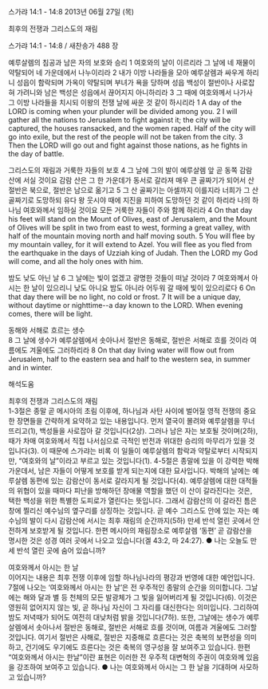 스가랴 14:1 - 14:8 
2013년 06월 27일 (목)

최후의 전쟁과 그리스도의 재림



스가랴 14:1 - 14:8 / 새찬송가 488 장


예루살렘의 침공과 남은 자의 보호와 승리 
1 여호와의 날이 이르리라 그 날에 네 재물이 약탈되어 네 가운데에서 나누이리라 2 내가 이방 나라들을 모아 예루살렘과 싸우게 하리니 성읍이 함락되며 가옥이 약탈되며 부녀가 욕을 당하며 성읍 백성이 절반이나 사로잡혀 가려니와 남은 백성은 성읍에서 끊어지지 아니하리라 3 그 때에 여호와께서 나가사 그 이방 나라들을 치시되 이왕의 전쟁 날에 싸운 것 같이 하시리라
1 A day of the LORD is coming when your plunder will be divided among you. 2 I will gather all the nations to Jerusalem to fight against it; the city will be captured, the houses ransacked, and the women raped. Half of the city will go into exile, but the rest of the people will not be taken from the city. 3 Then the LORD will go out and fight against those nations, as he fights in the day of battle.   

그리스도의 재림과 거룩한 자들의 보호 
4 그 날에 그의 발이 예루살렘 앞 곧 동쪽 감람 산에 서실 것이요 감람 산은 그 한 가운데가 동서로 갈라져 매우 큰 골짜기가 되어서 산 절반은 북으로, 절반은 남으로 옮기고 5 그 산 골짜기는 아셀까지 이를지라 너희가 그 산 골짜기로 도망하되 유다 왕 웃시야 때에 지진을 피하여 도망하던 것 같이 하리라 나의 하나님 여호와께서 임하실 것이요 모든 거룩한 자들이 주와 함께 하리라
4 On that day his feet will stand on the Mount of Olives, east of Jerusalem, and the Mount of Olives will be split in two from east to west, forming a great valley, with half of the mountain moving north and half moving south. 5 You will flee by my mountain valley, for it will extend to Azel. You will flee as you fled from the earthquake in the days of Uzziah king of Judah. Then the LORD my God will come, and all the holy ones with him.   

밤도 낮도 아닌 날 
6 그 날에는 빛이 없겠고 광명한 것들이 떠날 것이라 7 여호와께서 아시는 한 날이 있으리니 낮도 아니요 밤도 아니라 어두워 갈 때에 빛이 있으리로다
6 On that day there will be no light, no cold or frost. 7 It will be a unique day, without daytime or nighttime--a day known to the LORD. When evening comes, there will be light.   

동해와 서해로 흐르는 생수  
8 그 날에 생수가 예루살렘에서 솟아나서 절반은 동해로, 절반은 서해로 흐를 것이라 여름에도 겨울에도 그러하리라
8 On that day living water will flow out from Jerusalem, half to the eastern sea and half to the western sea, in summer and in winter.

해석도움





최후의 전쟁과 그리스도의 재림  
1-3절은 종말 곧 메시아의 초림 이후에, 하나님과 사탄 사이에 벌어질 영적 전쟁의 중요한 장면들을 간략하게 요약하고 있는 내용입니다. 먼저 열국이 몰려와 예루살렘을 무너뜨리고(1), 백성들을 사로잡아 갈 것입니다(2상). 그러나 남은 자는 보호될 것이며(2하), 때가 차매 여호와께서 직접 나서심으로 극적인 반전과 위대한 승리의 마무리가 있을 것입니다(3). 이 때문에 스가랴는 비록 이 일들이 예루살렘의 함락과 약탈로부터 시작되지만, “여호와의 날”이라고 부르고 있는 것입니다(1). 4-5절은 종말에 있을 이 강력한 박해 가운데서, 남은 자들이 어떻게 보호를 받게 되는지에 대한 묘사입니다. 박해의 날에는 예루살렘 동편에 있는 감람산이 동서로 갈라지게 될 것입니다(4). 예루살렘에 대한 대적들의 위협이 있을 때마다 피난을 방해하던 장애물 역할을 했던 이 산이 갈라진다는 것은, 택한 백성을 위한 특별한 도피로가 열린다는 뜻입니다. 그래서 감람산의 이 갈라진 틈은 창에 찔리신 예수님의 옆구리를 상징하는 것입니다. 곧 예수 그리스도 안에 있는 자는 예수님의 발이 다시 감람산에 서시는 최후 재림의 순간까지(5하) 만세 반석 열린 곳에서 안전하게 보호받게 될 것입니다. 한편 메시아의 재림장소로 예루살렘 ‘동편’ 곧 감람산을 명시한 것은 성경 여러 곳에서 나오고 있습니다(겔 43:2, 마 24:27).
● 나는 오늘도 만세 반석 열린 곳에 숨어 있습니까? 

여호와께서 아시는 한 날  
이어지는 내용은 최후 전쟁 이후에 임할 하나님나라의 평강과 번영에 대한 예언입니다. 7절에 나오는 ‘여호와께서 아시는 한 날’은 전 우주적인 종말의 순간을 의미합니다. 그날에는 해와 달과 별 등 천체의 모든 발광체가 그 빛을 잃어버리게 될 것입니다(6). 이것은 영원히 없어지지 않는 빛, 곧 하나님 자신이 그 자리를 대신한다는 의미입니다. 그리하여 밤도 저녁때가 되어도 여전히 대낮처럼 밝을 것입니다(7하). 또한, 그날에는 생수가 예루살렘에서 솟아나서 절반은 동해로, 절반은 서해로 흐를 것이며, 여름과 겨울에도 그러할 것입니다. 여기서 절반은 사해로, 절반은 지중해로 흐른다는 것은 축복의 보편성을 의미하고, 건기에도 우기에도 흐른다는 것은 축복의 영구성을 잘 보여주고 있습니다. 한편 “여호와께서 아시는 한날”이란 표현은 이러한 전 우주적 대변혁의 주권이 여호와께 있음을 강조하여 보여주고 있습니다.
● 나는 여호와께서 아시는 그 한 날을 기대하며 사모하고 있습니까?